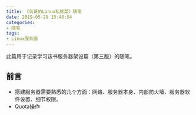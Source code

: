 ```yaml
---
title: 《鸟哥的Linux私房菜》随笔
date: 2019-05-29 15:46:54
categories:
- 随笔
tags:
- Linux服务器
---
```


此篇用于记录学习该书服务器架设篇（第三版）的随笔。

## 前言

+ 搭建服务器需要熟悉的几个方面：网络、服务器本身、内部防火墙、服务器软件设置、细节权限。
+ Quota操作
